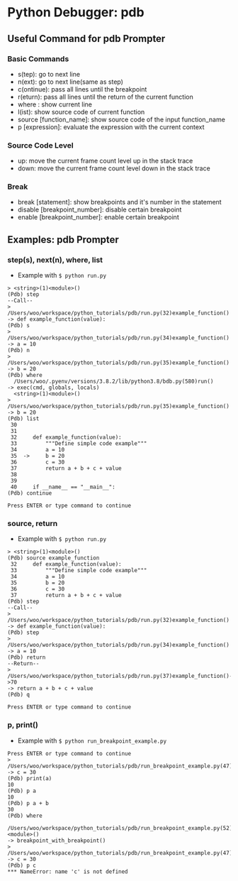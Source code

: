 # Python Debugger: pdb

## Useful Command for pdb Prompter

### Basic Commands

- s(tep): go to next line
- n(ext): go to next line(same as step)
- c(ontinue): pass all lines until the breakpoint
- r(eturn): pass all lines until the return of the current function
- where : show current line
- l(ist): show source code of current function
- source [function_name]: show source code of the input function_name
- p [expression]: evaluate the expression with the current context

### Source Code Level

- up: move the current frame count level up in the stack trace
- down: move the current frame count level down in the stack trace

### Break

- break [statement]: show breakpoints and it's number in the statement
- disable [breakpoint_number]: disable certain breakpoint
- enable [breakpoint_number]: enable certain breakpoint

## Examples: pdb Prompter

### step(s), next(n), where, list

- Example with `$ python run.py`

```
> <string>(1)<module>()
(Pdb) step
--Call--
> /Users/woo/workspace/python_tutorials/pdb/run.py(32)example_function()
-> def example_function(value):
(Pdb) s
> /Users/woo/workspace/python_tutorials/pdb/run.py(34)example_function()
-> a = 10
(Pdb) n
> /Users/woo/workspace/python_tutorials/pdb/run.py(35)example_function()
-> b = 20
(Pdb) where
  /Users/woo/.pyenv/versions/3.8.2/lib/python3.8/bdb.py(580)run()
-> exec(cmd, globals, locals)
  <string>(1)<module>()
> /Users/woo/workspace/python_tutorials/pdb/run.py(35)example_function()
-> b = 20
(Pdb) list
 30
 31
 32     def example_function(value):
 33         """Define simple code example"""
 34         a = 10
 35  ->     b = 20
 36         c = 30
 37         return a + b + c + value
 38
 39
 40     if __name__ == "__main__":
(Pdb) continue

Press ENTER or type command to continue
```

### source, return

- Example with `$ python run.py`

```
> <string>(1)<module>()
(Pdb) source example_function
 32     def example_function(value):
 33         """Define simple code example"""
 34         a = 10
 35         b = 20
 36         c = 30
 37         return a + b + c + value
(Pdb) step
--Call--
> /Users/woo/workspace/python_tutorials/pdb/run.py(32)example_function()
-> def example_function(value):
(Pdb) step
> /Users/woo/workspace/python_tutorials/pdb/run.py(34)example_function()
-> a = 10
(Pdb) return
--Return--
> /Users/woo/workspace/python_tutorials/pdb/run.py(37)example_function()->70
-> return a + b + c + value
(Pdb) q

Press ENTER or type command to continue
```

### p, print()

- Example with `$ python run_breakpoint_example.py`

```
Press ENTER or type command to continue
> /Users/woo/workspace/python_tutorials/pdb/run_breakpoint_example.py(47)breakpoint_with_breakpoint()
-> c = 30
(Pdb) print(a)
10
(Pdb) p a
10
(Pdb) p a + b
30
(Pdb) where
  /Users/woo/workspace/python_tutorials/pdb/run_breakpoint_example.py(52)<module>()
-> breakpoint_with_breakpoint()
> /Users/woo/workspace/python_tutorials/pdb/run_breakpoint_example.py(47)breakpoint_with_breakpoint()
-> c = 30
(Pdb) p c
*** NameError: name 'c' is not defined
```
